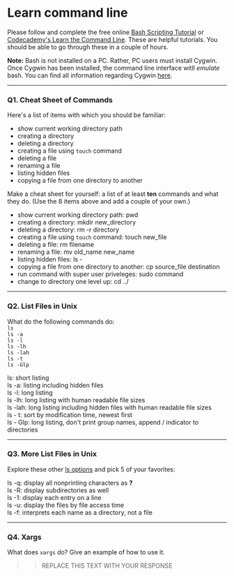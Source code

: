 # Learn command line

Please follow and complete the free online [Bash Scripting Tutorial](https://ryanstutorials.net/bash-scripting-tutorial/) or [Codecademy's Learn the Command Line](https://www.codecademy.com/learn/learn-the-command-line). These are helpful tutorials. You should be able to go through these in a couple of hours.

**Note:** Bash is not installed on a PC. Rather, PC users must install Cygwin. Once Cygwin has been installed, the command line interface witll _emulate_ bash. You can find all information regarding Cygwin [here](https://www.cygwin.com/).

---

### Q1.  Cheat Sheet of Commands  

Here's a list of items with which you should be familiar:  
* show current working directory path
* creating a directory
* deleting a directory
* creating a file using `touch` command
* deleting a file
* renaming a file
* listing hidden files
* copying a file from one directory to another

Make a cheat sheet for yourself: a list of at least **ten** commands and what they do.  (Use the 8 items above and add a couple of your own.)  

> > 

* show current working directory path: pwd
* creating a directory: mkdir new_directory
* deleting a directory: rm -r directory
* creating a file using `touch` command: touch new_file
* deleting a file: rm filename
* renaming a file: mv old_name new_name
* listing hidden files: ls -
* copying a file from one directory to another: cp source_file destination
* run command with super user priveleges: sudo command
* change to directory one level up: cd ../

---

### Q2.  List Files in Unix   

What do the following commands do:  
`ls`  
`ls -a`  
`ls -l`  
`ls -lh`  
`ls -lah`  
`ls -t`  
`ls -Glp`  

> > 
ls: short listing  
ls -a: listing including hidden files  
ls -l: long listing  
ls -lh: long listing with human readable file sizes  
ls -lah: long listing including hidden files with human readable file sizes  
ls - t: sort by modification time, newest first  
ls - Glp: long listing, don't print group names, append / indicator to directories  


---

### Q3.  More List Files in Unix  

Explore these other [ls options](http://www.techonthenet.com/unix/basic/ls.php) and pick 5 of your favorites:

> > 

ls -q: display all nonprinting characters as **?**  
ls -R: display subdirectories as well  
ls -1: display each entry on a line  
ls -u: display the files by file access time  
ls -f: interprets each name as a directory, not a file  

---

### Q4.  Xargs   

What does `xargs` do? Give an example of how to use it.

> > REPLACE THIS TEXT WITH YOUR RESPONSE

 

